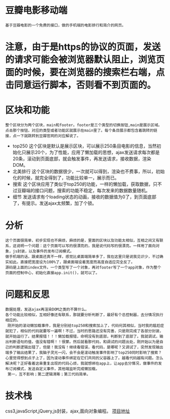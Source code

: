 # 豆瓣电影移动端
    基于豆瓣电影的一个免费的接口，做的手机端的电影排行和简介的网页。
# 注意，由于是https的协议的页面，发送的请求可能会被浏览器默认阻止，浏览页面的时候，要在浏览器的搜索栏右端，点击同意运行脚本，否则看不到页面的。
# 区块和功能
    整个区块分为两个区块，main和footer。footer是三个类型的切换按钮,main是展示区域。点击那个按钮，对应的类型或者功能区就展示在main里了。每个条目展示都包含着跳转的链接，点一下就跳转到豆瓣官网的对应解说了。
- top250
    这个区块是默认是展示区块，可以展示250条目电影的信息，当然初始化只展示20个，为了性能，应用了懒加载的思想，ajax发送请求每次都是20条，滚动到页面底部，就会触发事件，再发送请求，接收数据，渲染DOM。
- 北美排行
    这个区块的数据很少，一次就可以得到，渲染也不费事，所以，初始化的时候，就完全得到了，功能比较单一，展示而已。
- 搜索
    这个区块应用了类似于top250的功能，一样的懒加载，获取数据，只不过豆瓣端的接口问题，搜索的功能不稳定，每次发来的数据数量随机。
- 细节
    发送请求有个loading状态的动画，接收的数据值为0了，到页面底部了，有提示。发送ajax太频繁，加了个锁。
# 分析
    这个页面很简单，初步实现也不麻烦，麻烦的是，里面的区块以及功能太相似，互相之间又有联系，这说明一个问题：这个页面可以写的很漂亮的，我是说代码写的很漂亮。一样用了面向对象，js封装，以及事件的发布订阅模式。
    做手机端的话，跟桌面还真不一样，感觉比桌面端简单多了，我在这里只是说我见识少，不过确实如此。直接把宽度设为100%了，跟桌面端设着宽度而高度自适应完全反了。
    源码是上面的index文件。一个类型写了一个对象，再对footer写了一个app对象，作为整个页面的控制中心，初始化直接app.init()，就可以了。
# 问题和反思 
    数据处理，发送ajax再渲染DOM之类的不算什么。
    各个功能比较相似，互相好像还有联系，那就要分析判断了，最好有个总控制器，去分情况执行相应的。
     刚开始的滚动懒加载事件，我是分别给top250和搜索加上了，代码何其相似，当时我的尴尬症就犯了，相似的代码就要写一遍啊！不过，当时的思路还没有完善，只是刚完成了各部分封装，就开始运行了。结果报错！！！懒加载报错，命明没有到底部，判断到了底部了。我就调试，输出判断语句的值，值没有错啊！！很蒙。然后就看那代码，和调试的问题出处，刚开始以为是自己的判断逻辑出错了，但是！我没有！继续看错误，看代码，是哪呢？又调试了，突然发现输出端多了输出结果了，我脑子灵光一闪，会不会是滚动触发事件影响了top250同时影响了搜索？心里觉得想到点子上了，因为滚动事件绑定在它们共同的父容器上了。越看代码越有问题。怎么解决呢？正好看着这串重复出现的代码心烦，我就想绑在app上，让app去分情况，做事件的发布订阅模式，发送自定义事件，其他端监听完成懒加载。
     第一，互不影响；第二逻辑清晰；第三代码简单。
# 技术栈
css3,javaScript,jQuery,js封装，ajax,面向对象编程。
[项目地址]()
